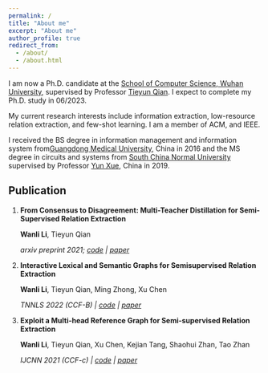 ```yaml
---
permalink: /
title: "About me"
excerpt: "About me"
author_profile: true
redirect_from: 
  - /about/
  - /about.html
---
```


 I am now a Ph.D. candidate at the [School of Computer Science, Wuhan University](http://cs.whu.edu.cn/), supervised by Professor [Tieyun Qian](http://cs.whu.edu.cn/teacherinfo.aspx?id=209).  I expect to complete my Ph.D. study in 06/2023.
 
 My current research interests include information extraction, low-resource relation extraction, and few-shot learning. I am a member of ACM, and IEEE.

 I received the BS degree in information management and information system from[Guangdong Medical University](https://www.gdmu.edu.cn/), China in 2016 and the MS degree in circuits and systems from [South China Normal University](https://www.scnu.edu.cn/) supervised by Professor [Yun Xue](https://physics.scnu.edu.cn/a/20201219/6975.html), China in 2019. 


Publication
------
1. **From Consensus to Disagreement: Multi-Teacher Distillation for Semi-Supervised Relation Extraction**

	**Wanli Li**, Tieyun Qian

	*arxiv preprint 2021; [code](https://github.com/leeworry/MTD4SemiRE) &#124; [paper](https://arxiv.org/pdf/2112.01048.pdf)*

2. **Interactive Lexical and Semantic Graphs for Semisupervised Relation Extraction**

	**Wanli Li**, Tieyun Qian, Ming Zhong, Xu Chen

	*TNNLS 2022 (CCF-B) &#124; [code](https://github.com/leeworry/LSGI) &#124; [paper](https://ieeexplore.ieee.org/abstract/document/9675808)*

3. **Exploit a Multi-head Reference Graph for Semi-supervised Relation Extraction** 

	**Wanli Li**, Tieyun Qian, Xu Chen, Kejian Tang, Shaohui Zhan, Tao Zhan

	*IJCNN 2021 (CCF-c) &#124; [code](https://github.com/leeworry/LSGI) &#124; [paper](https://ieeexplore.ieee.org/abstract/document/9534434/)*
